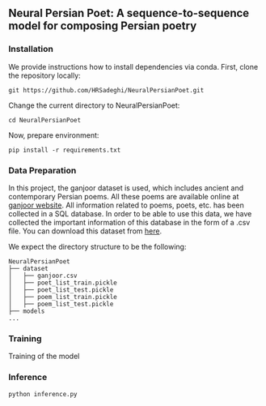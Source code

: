 ## Neural Persian Poet: A sequence-to-sequence model for composing Persian poetry



### Installation
We provide instructions how to install dependencies via conda.
First, clone the repository locally:

```
git https://github.com/HRSadeghi/NeuralPersianPoet.git
```

Change the current directory to NeuralPersianPoet:
```
cd NeuralPersianPoet
```

Now, prepare environment:
```
pip install -r requirements.txt
```



### Data Preparation

In this project, the ganjoor dataset is used, which includes ancient and contemporary Persian poems. All these poems are available online at [ganjoor website](https://ganjoor.net/). All information related to poems, poets, etc. has been collected in a SQL database. In order to be able to use this data, we have collected the important information of this database in the form of a .csv file. You can download this dataset from [here](https://drive.google.com/drive/folders/1ZdB8A6i_y5LUaAFSy96GZdkM9o8Stipm?usp=sharing).

We expect the directory structure to be the following:
```
NeuralPersianPoet
├── dataset
│   ├── ganjoor.csv
│   ├── poet_list_train.pickle
│   ├── poet_list_test.pickle
│   ├── poem_list_train.pickle
│   ├── poem_list_test.pickle
├── models
...
```






### Training

Training of the model 

### Inference

```
python inference.py 
```

